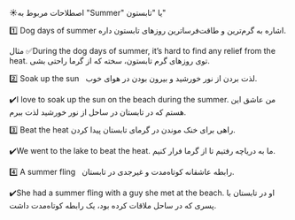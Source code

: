☀️اصطلاحات مربوط به "Summer" یا "تابستون"

1️⃣ Dog days of summer
اشاره به گرم‌ترین و طاقت‌فرساترین روزهای تابستون داره.

مثال
✅During the dog days of summer, it’s hard to find any relief from the heat.
توی روزهای گرم تابستون، سخته که از گرما راحتی بشی.

2️⃣ Soak up the sun
  لذت بردن از نور خورشید و بیرون بودن در هوای خوب.

✔️I love to soak up the sun on the beach during the summer.
من عاشق این هستم که در تابستان در ساحل از نور خورشید لذت ببرم.

3️⃣ Beat the heat
راهی برای خنک موندن در گرمای تابستان پیدا کردن.

✔️We went to the lake to beat the heat.
ما به دریاچه رفتیم تا از گرما فرار کنیم.

4️⃣ A summer fling
  رابطه عاشقانه کوتاه‌مدت و غیرجدی در تابستان.

✔️She had a summer fling with a guy she met at the beach.
او در تابستان با پسری که در ساحل ملاقات کرده بود، یک رابطه کوتاه‌مدت داشت.

